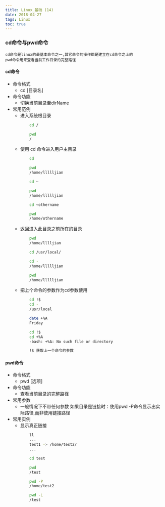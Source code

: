 ```yaml
---
title: Linux_基础 (14)
date: 2018-04-27
tags: Linux
toc: true
---
```


### cd命令与pwd命令
    cd命令是linux的最基本命令之一,其它命令的操作都是建立在cd命令之上的
    pwd命令用来查看当前工作目录的完整路径

<!-- more -->

#### cd命令
- 命令格式
    * cd [目录名]
- 命令功能
    * 切换当前目录至dirName
- 常用范例
    * 进入系统根目录
        ```bash
            cd /

            pwd
            /
        ```
    * 使用 cd 命令进入用户主目录
        ```bash
            cd

            pwd 
            /home/llllljian

            cd ~

            pwd
            /home/llllljian

            cd ~othername

            pwd 
            /home/othername
        ```
    * 返回进入此目录之前所在的目录
        ```bash
            pwd
            /home/lllljian

            cd /usr/local/

            cd -
            /home/llllljian

            pwd
            /home/llllljian
        ```
    * 把上个命令的参数作为cd参数使用
        ```bash
            cd !$
            cd -
            /usr/local

            date +%A
            Friday

            cd !$
            cd +%A
            -bash: +%A: No such file or directory

            !$ 获取上一个命令的参数
        ```

#### pwd命令
- 命令格式
    * pwd [选项]
- 命令功能
    * 查看当前目录的完整路径
- 常用参数
    * 一般情况下不带任何参数 如果目录是链接时：使用pwd -P命令显示出实际路径,而非使用链接路径
- 常用实例
    * 显示真正链接
        ```bash
            ll
            ...
            test1 -> /home/test2/
            ...

            cd test

            pwd
            /test

            pwd -P
            /home/test2

            pwd -L
            /test
        ```

